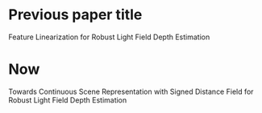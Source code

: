 
# Previous paper title
Feature Linearization for Robust Light Field Depth Estimation

# Now
Towards Continuous Scene Representation with Signed Distance Field for Robust Light Field Depth Estimation
